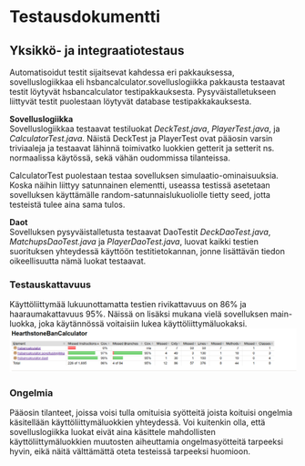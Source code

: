 # Testausdokumentti 

## Yksikkö- ja integraatiotestaus

Automatisoidut testit sijaitsevat kahdessa eri pakkauksessa, sovelluslogiikkaa eli hsbancalculator.sovelluslogiikka pakkausta testaavat testit löytyvät hsbancalculator testipakkauksesta. Pysyväistalletukseen liittyvät testit puolestaan löytyvät database testipakkakauksesta. 

**Sovelluslogiikka**    
Sovelluslogiikkaa testaavat testiluokat *DeckTest.java*, *PlayerTest.java*, ja *CalculatorTest.java*. Näistä DeckTest ja PlayerTest ovat pääosin varsin triviaaleja ja testaavat lähinnä toimivatko luokkien getterit ja setterit ns. normaalissa käytössä, sekä vähän oudommissa tilanteissa.    

CalculatorTest puolestaan testaa sovelluksen simulaatio-ominaisuuksia. Koska näihin liittyy satunnainen elementti, useassa testissä asetetaan sovelluksen käyttämälle random-satunnaislukuoliolle tietty seed, jotta testeistä tulee aina sama tulos. 
    
**Daot**    
Sovelluksen pysyväistalletusta testaavat DaoTestit *DeckDaoTest.java*, *MatchupsDaoTest.java* ja *PlayerDaoTest.java*, luovat kaikki testien suorituksen yhteydessä käyttöön testitietokannan, jonne lisättävän tiedon oikeellisuutta nämä luokat testaavat. 

### Testauskattavuus
Käyttöliittymää lukuunottamatta testien rivikattavuus on 86% ja haaraumakattavuus 95%. Näissä on lisäksi mukana vielä sovelluksen main-luokka, joka käytännössä voitaisiin lukea käyttöliittymäluokaksi.
<img src="https://raw.githubusercontent.com/AnttiLammi/otm-harjoitustyo/master/dokumentaatio/kuvat/Testikattavuus.png">
### Ongelmia
Pääosin tilanteet, joissa voisi tulla omituisia syötteitä joista koituisi ongelmia käsitellään käyttöliittymäluokkien yhteydessä. Voi kuitenkin olla, että sovelluslogiikka luokat eivät aina käsittele mahdollisten käyttöliittymäluokkien muutosten aiheuttamia ongelmasyötteitä tarpeeksi hyvin, eikä näitä välttämättä oteta testeissä tarpeeksi huomioon.
